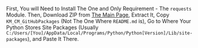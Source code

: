 First, You will Need to Install The One and Only Requirement - The `requests` Module. Then, Download ZIP from [The Main Page](https://github.com/0KMCM0/Python-KM_CM_GitHubPackages), Extract It, Copy ``KM_CM_GitHubPackages`` (Not The One Where ``README.md`` is), Go to Where Your Python Stores Site Packages (Usually ``C:/Users/[You]/AppData/Local/Programs/Python/Python[Version]/Lib/site-packages``), and Paste It There.
